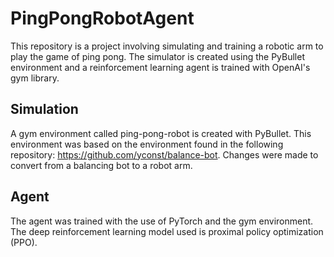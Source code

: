 # PingPongRobotAgent
This repository is a project involving simulating and training a robotic arm to play the game of ping pong. The simulator is created using the PyBullet environment and a reinforcement learning agent is trained with OpenAI's gym library.

## Simulation
A gym environment called ping-pong-robot is created with PyBullet. This environment was based on the environment found in the following repository: https://github.com/yconst/balance-bot. Changes were made to convert from a balancing bot to a robot arm.

## Agent
The agent was trained with the use of PyTorch and the gym environment. The deep reinforcement learning model used is proximal policy optimization (PPO).
